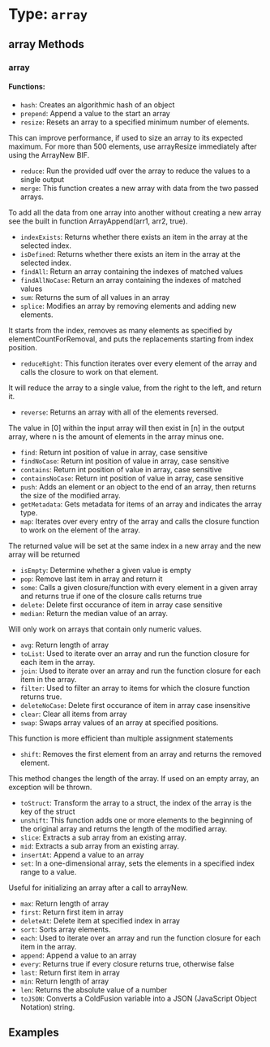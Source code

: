 # Type: `array`



## array Methods

### array

#### Functions:

 * `hash`: Creates an algorithmic hash of an object
 * `prepend`: Append a value to the start an array
 * `resize`: Resets an array to a specified minimum number of elements.

This can improve performance, if used to size an array to its
 expected maximum. For more than 500 elements, use arrayResize
 immediately after using the ArrayNew BIF.
 * `reduce`: Run the provided udf over the array to reduce the values to a single output
 * `merge`: This function creates a new array with data from the two passed arrays.

To add all the data from one array into another without creating a new
 array see the built in function ArrayAppend(arr1, arr2, true).
 * `indexExists`: Returns whether there exists an item in the array at the selected index.
 * `isDefined`: Returns whether there exists an item in the array at the selected index.
 * `findAll`: Return an array containing the indexes of matched values
 * `findAllNoCase`: Return an array containing the indexes of matched values
 * `sum`: Returns the sum of all values in an array
 * `splice`: Modifies an array by removing elements and adding new elements.

It starts from the index, removes as many elements as specified by
 elementCountForRemoval, and puts the replacements starting from index position.
 * `reduceRight`: This function iterates over every element of the array and calls the closure to work on that element.

It will reduce the array to a single value,
 from the right to the left, and return it.
 * `reverse`: Returns an array with all of the elements reversed.

The value in [0] within the input array will then exist in [n] in the output array, where n is
 the amount of elements in the array minus one.
 * `find`: Return int position of value in array, case sensitive
 * `findNoCase`: Return int position of value in array, case sensitive
 * `contains`: Return int position of value in array, case sensitive
 * `containsNoCase`: Return int position of value in array, case sensitive
 * `push`: Adds an element or an object to the end of an array, then returns the size of the modified array.
 * `getMetadata`: Gets metadata for items of an array and indicates the array type.
 * `map`: Iterates over every entry of the array and calls the closure function to work on the element of the array.

The returned value will be set at the
 same index in a new array and the new array will be returned
 * `isEmpty`: Determine whether a given value is empty
 * `pop`: Remove last item in array and return it
 * `some`: Calls a given closure/function with every element in a given array and returns true if one of the closure calls returns true
 * `delete`: Delete first occurance of item in array case sensitive
 * `median`: Return the median value of an array.

Will only work on arrays that contain only numeric values.
 * `avg`: Return length of array
 * `toList`: Used to iterate over an array and run the function closure for each item in the array.
 * `join`: Used to iterate over an array and run the function closure for each item in the array.
 * `filter`: Used to filter an array to items for which the closure function returns true.
 * `deleteNoCase`: Delete first occurance of item in array case insensitive
 * `clear`: Clear all items from array
 * `swap`: Swaps array values of an array at specified positions.

This function is more efficient than multiple assignment statements
 * `shift`: Removes the first element from an array and returns the removed element.

This method changes the length of the array. If used on an empty array, an
 exception will be thrown.
 * `toStruct`: Transform the array to a struct, the index of the array is the key of the struct
 * `unshift`: This function adds one or more elements to the beginning of the original array and returns the length of the modified array.
 * `slice`: Extracts a sub array from an existing array.
 * `mid`: Extracts a sub array from an existing array.
 * `insertAt`: Append a value to an array
 * `set`: In a one-dimensional array, sets the elements in a specified
 index range to a value.

Useful for initializing an array after
 a call to arrayNew.
 * `max`: Return length of array
 * `first`: Return first item in array
 * `deleteAt`: Delete item at specified index in array
 * `sort`: Sorts array elements.
 * `each`: Used to iterate over an array and run the function closure for each item in the array.
 * `append`: Append a value to an array
 * `every`: Returns true if every closure returns true, otherwise false
 * `last`: Return first item in array
 * `min`: Return length of array
 * `len`: Returns the absolute value of a number
 * `toJSON`: Converts a ColdFusion variable into a JSON (JavaScript Object Notation) string.




## Examples
